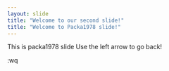 ```yaml
---
layout: slide
title: "Welcome to our second slide!"
title: "Welcome to Packa1978 slide!"
---
```

This is packa1978 slide
Use the left arrow to go back!


















:wq

